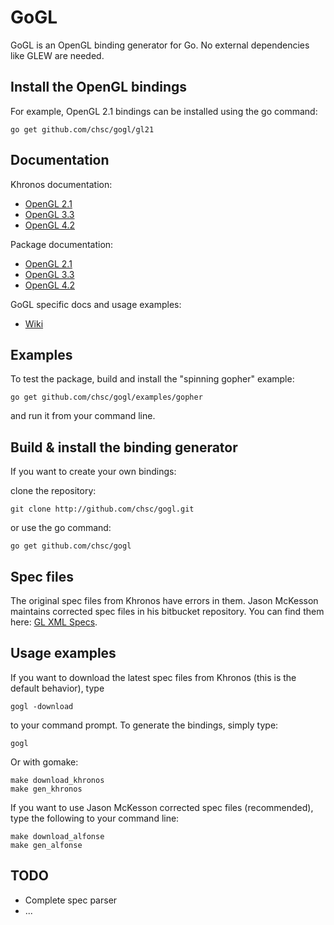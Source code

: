 GoGL
====

GoGL is an OpenGL binding generator for Go.
No external dependencies like GLEW are needed.

Install the OpenGL bindings
---------------------------

For example, OpenGL 2.1 bindings can be installed using the go command:

	go get github.com/chsc/gogl/gl21

Documentation
-------------

Khronos documentation:

* [OpenGL 2.1](http://www.opengl.org/sdk/docs/man)
* [OpenGL 3.3](http://www.opengl.org/sdk/docs/man3)
* [OpenGL 4.2](http://www.opengl.org/sdk/docs/man4)

Package documentation:

* [OpenGL 2.1](http://gopkgdoc.appspot.com/pkg/github.com/chsc/gogl/gl21)
* [OpenGL 3.3](http://gopkgdoc.appspot.com/pkg/github.com/chsc/gogl/gl33)
* [OpenGL 4.2](http://gopkgdoc.appspot.com/pkg/github.com/chsc/gogl/gl42)

GoGL specific docs and usage examples:

* [Wiki](https://github.com/chsc/gogl/wiki)

Examples
--------

To test the package, build and install the "spinning gopher" example:

	go get github.com/chsc/gogl/examples/gopher

and run it from your command line.

Build & install the binding generator
-------------------------------------

If you want to create your own bindings:

clone the repository:

	git clone http://github.com/chsc/gogl.git

or use the go command:

	go get github.com/chsc/gogl

Spec files
----------

The original spec files from Khronos have errors in them.
Jason McKesson maintains corrected spec files in his bitbucket repository.
You can find them here: [GL XML Specs](https://bitbucket.org/alfonse/gl-xml-specs).

Usage examples
--------------

If you want to download the latest spec files from Khronos (this is the default behavior), type

	gogl -download

to your command prompt.
To generate the bindings, simply type:
	
	gogl

Or with gomake:

	make download_khronos
	make gen_khronos

If you want to use Jason McKesson corrected spec files (recommended), type the following to your command line:

	make download_alfonse
	make gen_alfonse

TODO
----

* Complete spec parser
* ...
